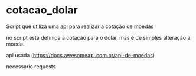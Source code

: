 # cotacao_dolar
Script que utiliza uma api para realizar a cotação de moedas

no script está definida a cotação para o dolar, mas é de simples alteração a moeda.

api usada (https://docs.awesomeapi.com.br/api-de-moedas)

necessario requests
